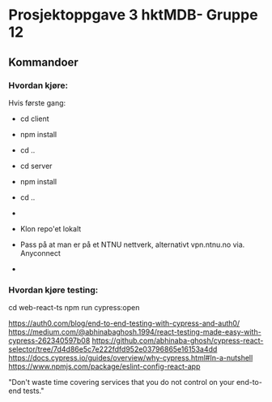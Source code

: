 # Prosjektoppgave 3 hktMDB- Gruppe 12 

## Kommandoer

### Hvordan kjøre:
Hvis første gang:
* cd client
* npm install
* cd ..
* cd server
* npm install
* cd ..
* 


* Klon repo'et lokalt
* Pass på at man er på et NTNU nettverk, alternativt vpn.ntnu.no via. Anyconnect
* 


### Hvordan kjøre testing:
cd web-react-ts
npm run cypress:open


https://auth0.com/blog/end-to-end-testing-with-cypress-and-auth0/
https://medium.com/@abhinabaghosh.1994/react-testing-made-easy-with-cypress-262340597b08
https://github.com/abhinaba-ghosh/cypress-react-selector/tree/7d4d86e5c7e222fdfd952e03796865e16153a4dd
https://docs.cypress.io/guides/overview/why-cypress.html#In-a-nutshell
https://www.npmjs.com/package/eslint-config-react-app

"Don't waste time covering services that you do not control on your end-to-end tests."